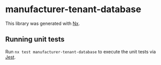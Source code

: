 # manufacturer-tenant-database

This library was generated with [Nx](https://nx.dev).

## Running unit tests

Run `nx test manufacturer-tenant-database` to execute the unit tests via [Jest](https://jestjs.io).

